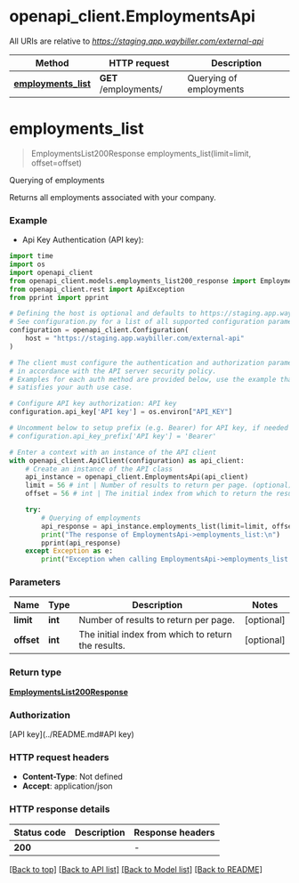 # openapi_client.EmploymentsApi

All URIs are relative to *https://staging.app.waybiller.com/external-api*

Method | HTTP request | Description
------------- | ------------- | -------------
[**employments_list**](EmploymentsApi.md#employments_list) | **GET** /employments/ | Querying of employments


# **employments_list**
> EmploymentsList200Response employments_list(limit=limit, offset=offset)

Querying of employments

Returns all employments associated with your company.

### Example

* Api Key Authentication (API key):
```python
import time
import os
import openapi_client
from openapi_client.models.employments_list200_response import EmploymentsList200Response
from openapi_client.rest import ApiException
from pprint import pprint

# Defining the host is optional and defaults to https://staging.app.waybiller.com/external-api
# See configuration.py for a list of all supported configuration parameters.
configuration = openapi_client.Configuration(
    host = "https://staging.app.waybiller.com/external-api"
)

# The client must configure the authentication and authorization parameters
# in accordance with the API server security policy.
# Examples for each auth method are provided below, use the example that
# satisfies your auth use case.

# Configure API key authorization: API key
configuration.api_key['API key'] = os.environ["API_KEY"]

# Uncomment below to setup prefix (e.g. Bearer) for API key, if needed
# configuration.api_key_prefix['API key'] = 'Bearer'

# Enter a context with an instance of the API client
with openapi_client.ApiClient(configuration) as api_client:
    # Create an instance of the API class
    api_instance = openapi_client.EmploymentsApi(api_client)
    limit = 56 # int | Number of results to return per page. (optional)
    offset = 56 # int | The initial index from which to return the results. (optional)

    try:
        # Querying of employments
        api_response = api_instance.employments_list(limit=limit, offset=offset)
        print("The response of EmploymentsApi->employments_list:\n")
        pprint(api_response)
    except Exception as e:
        print("Exception when calling EmploymentsApi->employments_list: %s\n" % e)
```



### Parameters

Name | Type | Description  | Notes
------------- | ------------- | ------------- | -------------
 **limit** | **int**| Number of results to return per page. | [optional] 
 **offset** | **int**| The initial index from which to return the results. | [optional] 

### Return type

[**EmploymentsList200Response**](EmploymentsList200Response.md)

### Authorization

[API key](../README.md#API key)

### HTTP request headers

 - **Content-Type**: Not defined
 - **Accept**: application/json

### HTTP response details
| Status code | Description | Response headers |
|-------------|-------------|------------------|
**200** |  |  -  |

[[Back to top]](#) [[Back to API list]](../README.md#documentation-for-api-endpoints) [[Back to Model list]](../README.md#documentation-for-models) [[Back to README]](../README.md)

